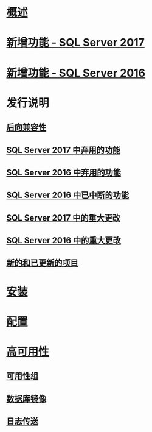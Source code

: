 # [概述](sql-server-database-engine-overview.md) 

# [新增功能 - SQL Server 2017](whats-new-in-sql-server-2017.md)  
# [新增功能 - SQL Server 2016](whats-new-in-sql-server-2016.md) 


# 发行说明
## [后向兼容性](sql-server-database-engine-backward-compatibility.md)
## [SQL Server 2017 中弃用的功能](deprecated-database-engine-features-in-sql-server-2017.md)  
## [SQL Server 2016 中弃用的功能](deprecated-database-engine-features-in-sql-server-2016.md)  
## [SQL Server 2016 中已中断的功能](discontinued-database-engine-functionality-in-sql-server-2016.md)  
## [SQL Server 2017 中的重大更改](breaking-changes-to-database-engine-features-in-sql-server-2017.md)  
## [SQL Server 2016 中的重大更改](breaking-changes-to-database-engine-features-in-sql-server-2016.md)  
## [新的和已更新的项目](new-updated-database-engine.md)

# [安装](../database-engine/install-windows/installation-for-sql-server-2016.md)
# [配置](../database-engine/configure-windows/configure-database-engine-instances-sql-server.md)
# [高可用性](sql-server-business-continuity-dr.md)
## [可用性组](../database-engine/availability-groups/windows/overview-of-always-on-availability-groups-sql-server.md)
## [数据库镜像](../database-engine/database-mirroring/the-database-mirroring-endpoint-sql-server.md)
## [日志传送](../database-engine/log-shipping/about-log-shipping-sql-server.md)
